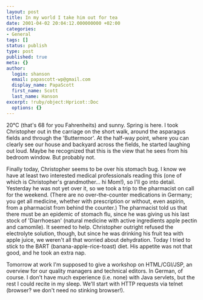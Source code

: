 ```yaml
---
layout: post
title: In my world I take him out for tea
date: 2001-04-02 20:04:12.000000000 +02:00
categories:
- General
tags: []
status: publish
type: post
published: true
meta: {}
author:
  login: shanson
  email: papascott-wp@gmail.com
  display_name: PapaScott
  first_name: Scott
  last_name: Hanson
excerpt: !ruby/object:Hpricot::Doc
  options: {}
---
```

<p>20&deg;C (that's 68 for you Fahrenheits) and sunny. Spring is here. I took Christopher out in the carriage on the short walk, around the asparagus fields and through the 'Buttermoor'. At the half-way point, where you can clearly see our house and backyard across the fields, he started laughing out loud. Maybe he recognized that this is the view that he sees from his bedroom window. But probably not.</p>
<p>Finally today, Christopher seems to be over his stomach bug. I know we have at least two interested medical professionals reading this (one of which is Christopher's grandmother... hi Mom!), so I'll go into detail. Yesterday he was not yet over it, so we took a trip to the pharmacist on call for the weekend. (There are no over-the-counter medications in Germany; you get all medicine, whether with prescription or without, even aspirin, from a pharmacist from behind the counter.)  The pharmacist told us that there must be an epidemic of stomach flu, since he was giving us his last stock of 'Diarrhoesan' (natural medicine with active ingredients apple pectin and camomile). It seemed to help. Christopher outright refused the electrolyte solution, though, but since he was drinking his fruit tea with apple juice, we weren't all that worried about dehydration. Today I tried to stick to the BART (banana-apple-rice-toast) diet. His appetite was not that good, and he took an extra nap.</p>
<p>Tomorrow at work I'm supposed to give a workshop on HTML/CGI/JSP, an overview for our quality managers and technical editors. In German, of course. I don't have much experience (i.e. none) with Java servlets, but the rest I could recite in my sleep. We'll start with HTTP requests via telnet (browser? we don't need no stinking browser!).</p>
